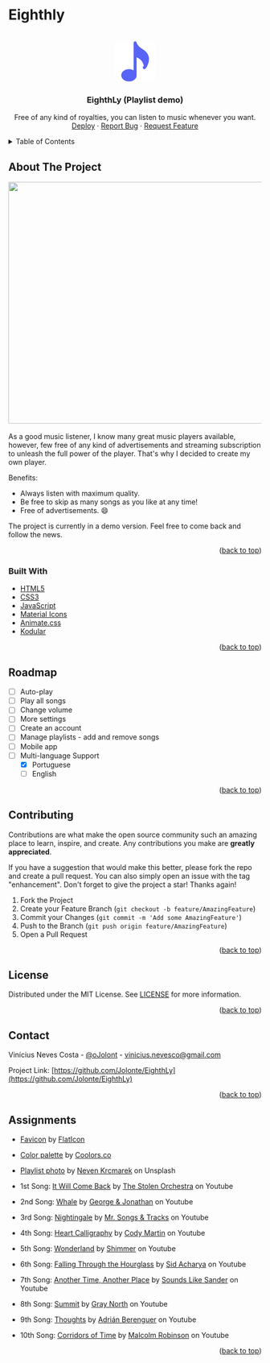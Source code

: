 # Eighthly

<div id="top"></div>

<!-- PROJECT SHIELDS -->
<!-- [![Contributors][contributors-shield]][https://github.com/Jolonte/EighthLy/graphs/contributors]
[![Forks][forks-shield]][https://github.com/Jolonte/EighthLy/network/members]
[![Stargazers][stars-shield]][https://github.com/Jolonte/EighthLy/stargazers]
[![Issues][issues-shield]][https://github.com/Jolonte/EighthLy/issues]
[![MIT License][license-shield]][LICENSE]
[![LinkedIn][linkedin-shield]][https://www.linkedin.com/in/nevesco/] -->

<!-- PROJECT LOGO -->
<br />
<div align="center">
  <a href="https://github.com/Jolonte/EighthLy">
    <img src="assets\to_readme\logo.png" alt="Logo" width="80" height="80">
  </a>

  <h3 align="center">EighthLy (Playlist demo)</h3>

  <p align="center">
    Free of any kind of royalties, you can listen to music whenever you want.
    <br />
    <a href="https://eighthly.vercel.app/">Deploy</a>
    ·
    <a href="https://github.com/Jolonte/EighthLy/issues">Report Bug</a>
    ·
    <a href="https://github.com/Jolonte/EighthLy/pulls">Request Feature</a>
  </p>
</div>



<!-- TABLE OF CONTENTS -->
<details>
  <summary>Table of Contents</summary>
  <ol>
    <li>
      <a href="#about-the-project">About The Project</a>
      <ul>
        <li><a href="#built-with">Built With</a></li>
      </ul>
    </li>
    <li><a href="#roadmap">Roadmap</a></li>
    <li><a href="#contributing">Contributing</a></li>
    <li><a href="#license">License</a></li>
    <li><a href="#contact">Contact</a></li>
    <li><a href="#assignments">Assignments</a></li>
  </ol>
</details>



<!-- ABOUT THE PROJECT -->
## About The Project

<p align="center">
  <img width="800" height="480" src="assets/to_readme/eighthly_git.GIF"
</p>

As a good music listener, I know many great music players available, however, few free of any kind of advertisements and streaming subscription to unleash the full power of the player. That's why I decided to create my own player.

Benefits:
* Always listen with maximum quality.
* Be free to skip as many songs as you like at any time!
* Free of advertisements. :smile:

The project is currently in a demo version. Feel free to come back and follow the news.

<p align="right">(<a href="#top">back to top</a>)</p>



### Built With

* [HTML5](https://html5.org/)
* [CSS3](https://www.w3.org/Style/CSS/Overview.en.html)
* [JavaScript](https://www.javascript.com/)
* [Material Icons](https://fonts.google.com/icons)
* [Animate.css](https://animate.style/)
* [Kodular](https://www.kodular.io/)


<p align="right">(<a href="#top">back to top</a>)</p>



<!-- ROADMAP -->
## Roadmap

- [ ] Auto-play
- [ ] Play all songs
- [ ] Change volume
- [ ] More settings
- [ ] Create an account
- [ ] Manage playlists - add and remove songs
- [ ] Mobile app
- [ ] Multi-language Support
    - [x] Portuguese
    - [ ] English

<p align="right">(<a href="#top">back to top</a>)</p>



<!-- CONTRIBUTING -->
## Contributing

Contributions are what make the open source community such an amazing place to learn, inspire, and create. Any contributions you make are **greatly appreciated**.

If you have a suggestion that would make this better, please fork the repo and create a pull request. You can also simply open an issue with the tag "enhancement".
Don't forget to give the project a star! Thanks again!

1. Fork the Project
2. Create your Feature Branch (`git checkout -b feature/AmazingFeature`)
3. Commit your Changes (`git commit -m 'Add some AmazingFeature'`)
4. Push to the Branch (`git push origin feature/AmazingFeature`)
5. Open a Pull Request

<p align="right">(<a href="#top">back to top</a>)</p>



<!-- LICENSE -->
## License

Distributed under the MIT License. See <a href="LICENSE">LICENSE</a> for more information.

<p align="right">(<a href="#top">back to top</a>)</p>



<!-- CONTACT -->
## Contact

Vinícius Neves Costa - [@oJolont](https://twitter.com/oJolont) - vinicius.nevesco@gmail.com

Project Link: [https://github.com/Jolonte/EighthLy](https://github.com/Jolonte/EighthLy)

<p align="right">(<a href="#top">back to top</a>)</p>



<!-- ACKNOWLEDGMENTS -->
## Assignments

* [Favicon](https://www.flaticon.com/br/icone-gratis/nota-musical_727218?term=google%20play%20music&page=1&position=37&page=1&position=37&related_id=727218&origin=tag) by [FlatIcon](https://www.flaticon.com/)
* [Color palette](https://coolors.co/16bac5-5fbff9-efe9f4-171d1c-5863f8) by [Coolors.co](https://coolors.co/)

* [Playlist photo](https://unsplash.com/photos/50HS3AzJsvQ) by [Neven Krcmarek](https://unsplash.com/@nevenkrcmarek) on Unsplash
* 1st Song: [It Will Come Back](https://www.youtube.com/watch?v=nJi6FgGKTGc) by [The Stolen Orchestra](https://www.youtube.com/channel/UCa3UQAJkky2ZXVB2JRW9lcw) on Youtube
* 2nd Song: [Whale](https://www.youtube.com/watch?v=UtbReDCdzQw) by [George & Jonathan](https://www.youtube.com/channel/UC-zfW80uv5a3lrH2JiFvGwA) on Youtube
* 3rd Song: [Nightingale](https://www.youtube.com/watch?v=UtbReDCdzQw) by [Mr. Songs & Tracks](https://www.youtube.com/channel/UCwgLGxCm7NGP3ECNkKnFgJA/videos) on Youtube
* 4th Song: [Heart Calligraphy](https://www.youtube.com/watch?v=JhwCP49vu9s) by [Cody Martin](https://www.youtube.com/channel/UCaKBEybQjRBmQbT8qLgMHmQ) on Youtube
* 5th Song: [Wonderland](https://www.youtube.com/watch?v=TL_2Qc27li4) by [Shimmer](https://www.youtube.com/channel/UCVmYmjbWauqzNf3tqL6QeRA) on Youtube
* 6th Song: [Falling Through the Hourglass](https://www.youtube.com/watch?v=i4yRbeiu6M0) by [Sid Acharya](https://www.youtube.com/channel/UCzCJS-SPsHqUHO9oYzh5iTw) on Youtube
* 7th Song: [Another Time, Another Place](https://www.youtube.com/watch?v=9wdYIokXHaU) by [Sounds Like Sander](https://www.youtube.com/channel/UCOOmq7TUfXuFf8SKPcj07Ag) on Youtube
* 8th Song: [Summit](https://www.youtube.com/watch?v=7kKyDTa9uTI) by [Gray North](https://www.youtube.com/channel/UCEw876R7zDm1zwcZJb1fezw) on Youtube
* 9th Song: [Thoughts](https://www.youtube.com/watch?v=QlR-aHHqQmQ) by [Adrián Berenguer](https://www.youtube.com/channel/UCDH--aYQOl8jzSMaW17V94A) on Youtube
* 10th Song: [Corridors of Time](https://www.youtube.com/watch?v=Pdr5GGzrpCY) by [Malcolm Robinson](https://www.youtube.com/channel/UC5icB83QfmTzxR45f8l0hcg) on Youtube


<p align="right">(<a href="#top">back to top</a>)</p>